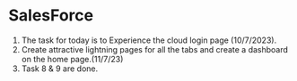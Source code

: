 # SalesForce

1. The task for today is to Experience the cloud login page (10/7/2023).
2. Create attractive lightning pages for all the tabs and create a dashboard on the home page.(11/7/23)
3. Task 8 & 9 are done.




